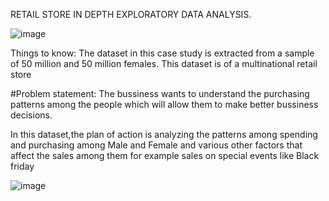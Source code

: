 RETAIL STORE IN DEPTH EXPLORATORY DATA ANALYSIS.


![image](https://user-images.githubusercontent.com/28903993/226493694-fc8760d3-a7e6-46d8-95a6-69c4f86f0ade.png)


Things to know:
The dataset in this case study is extracted from a sample of 50 million and 50 million females.
This dataset is of a multinational retail store

#Problem statement:
The bussiness wants to understand the purchasing patterns among the people which will allow them to make better bussiness 
decisions.

In this dataset,the plan of action is analyzing the patterns among spending and purchasing among Male and Female and various
other factors that affect the sales among them for example sales on special events like Black friday


![image](https://user-images.githubusercontent.com/28903993/226493792-2fd8510f-c06f-4fb3-901d-58e2507f7fe4.png)
